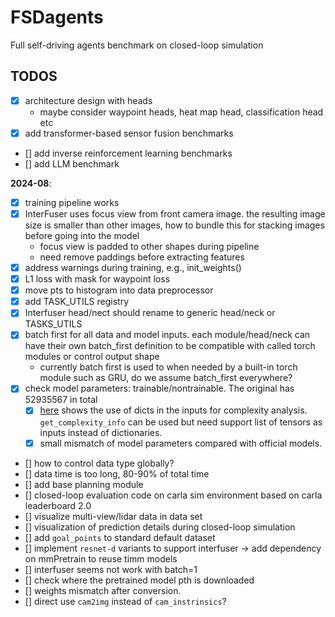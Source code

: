 # FSDagents
Full self-driving agents benchmark on closed-loop simulation


## TODOS
- [x] architecture design with heads
    - maybe consider waypoint heads, heat map head, classification head etc
- [x] add transformer-based sensor fusion benchmarks
- [] add inverse reinforcement learning benchmarks
- [] add LLM benchmark

**2024-08**:
- [x] training pipeline works
- [x] InterFuser uses focus view from front camera image. the resulting image size is smaller than other images, how to bundle this for stacking images before going into the model
    - focus view is padded to other shapes during pipeline
    - need remove paddings before extracting features
- [x] address warnings during training, e.g., init_weights()
- [x] L1 loss with mask for waypoint loss
- [x] move pts to histogram into data preprocessor
- [x] add TASK_UTILS registry
- [x] Interfuser head/nect should rename to generic head/neck or TASKS_UTILS
- [x] batch first for all data and model inputs. each module/head/neck can have their own batch_first definition to be compatible with called torch modules or control output shape
    - currently batch first is used to when needed by a built-in torch module such as GRU, do we assume batch_first everywhere?
- [x] check model parameters: trainable/nontrainable. The original has 52935567 in total
    - [x] [here](https://github.com/facebookresearch/detectron2/blob/543fd075e146261c2e2b0770c9b537314bdae572/detectron2/utils/analysis.py#L63-L65) shows the use of dicts in the inputs for complexity analysis. `get_complexity_info` can be used but need support list of tensors as inputs instead of dictionaries.
    - [x] small mismatch of model parameters compared with official models.
- [] how to control data type globally?
- [] data time is too long, 80-90% of total time
- [] add base planning module
- [] closed-loop evaluation code on carla sim environment based on carla leaderboard 2.0
- [] visualize multi-view/lidar data in data set
- [] visualization of prediction details during closed-loop simulation
- [] add `goal_points` to standard default dataset
- [] implement `resnet-d` variants to support interfuser -> add dependency on mmPretrain to reuse timm models
- [] interfuser seems not work with batch=1
- [] check where the pretrained model pth is downloaded
- [] weights mismatch after conversion.
- [] direct use `cam2img` instead of `cam_instrinsics`?